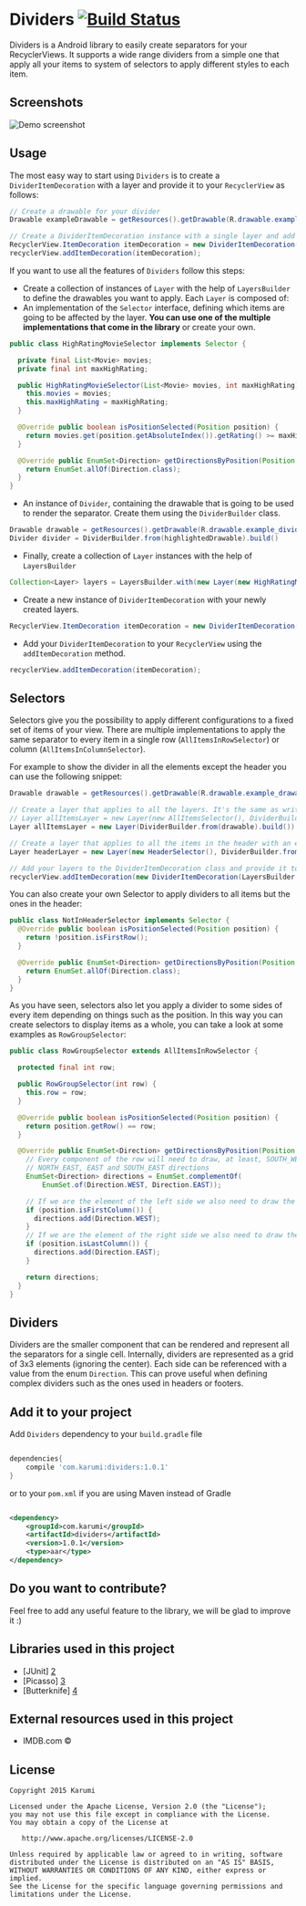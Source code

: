 Dividers [![Build Status](https://travis-ci.org/Karumi/Dividers.svg?branch=master)](https://travis-ci.org/Karumi/Dividers)
==================

Dividers is a Android library to easily create separators for your RecyclerViews. It supports a wide range dividers from a simple one that apply all your items to system of selectors to apply different styles to each item.

Screenshots
-----------

![Demo screenshot][1]

Usage
-----

The most easy way to start using ``Dividers`` is to create a ``DividerItemDecoration`` with a layer and provide it to your ``RecyclerView`` as follows:

```java
// Create a drawable for your divider
Drawable exampleDrawable = getResources().getDrawable(R.drawable.example_drawable);

// Create a DividerItemDecoration instance with a single layer and add it to your recycler view
RecyclerView.ItemDecoration itemDecoration = new DividerItemDecoration(new Layer(DividerBuilder.get().with(exampleDrawable).build()));
recyclerView.addItemDecoration(itemDecoration);
```

If you want to use all the features of ``Dividers`` follow this steps:

* Create a collection of instances of ``Layer`` with the help of ``LayersBuilder`` to define the drawables you want to apply. Each ``Layer`` is composed of:
* An implementation of the ``Selector`` interface, defining which items are going to be affected by the layer. **You can use one of the multiple implementations that come in the library** or create your own.

```java
public class HighRatingMovieSelector implements Selector {

  private final List<Movie> movies;
  private final int maxHighRating;

  public HighRatingMovieSelector(List<Movie> movies, int maxHighRating) {
    this.movies = movies;
    this.maxHighRating = maxHighRating;
  }

  @Override public boolean isPositionSelected(Position position) {
    return movies.get(position.getAbsoluteIndex()).getRating() >= maxHighRating;
  }

  @Override public EnumSet<Direction> getDirectionsByPosition(Position position) {
    return EnumSet.allOf(Direction.class);
  }
}
``` 

* An instance of ``Divider``, containing the drawable that is going to be used to render the separator. Create them using the ``DividerBuilder`` class.

```java
Drawable drawable = getResources().getDrawable(R.drawable.example_divider);
Divider divider = DividerBuilder.from(highlightedDrawable).build()
```

* Finally, create a collection of ``Layer`` instances with the help of ``LayersBuilder``

```java
Collection<Layer> layers = LayersBuilder.with(new Layer(new HighRatingMovieSelector(), divider)).build();
```

* Create a new instance of ``DividerItemDecoration`` with your newly created layers.
```java
RecyclerView.ItemDecoration itemDecoration = new DividerItemDecoration(layers);
```
* Add your ``DividerItemDecoration`` to your ``RecyclerView`` using the ``addItemDecoration`` method.
```java
recyclerView.addItemDecoration(itemDecoration);
```

Selectors
-------------

Selectors give you the possibility to apply different configurations to a fixed set of items of your view. There are multiple implementations to apply the same separator to every item in a single row (``AllItemsInRowSelector``) or column (``AllItemsInColumnSelector``).

For example to show the divider in all the elements except the header you can use the following snippet:
```java
Drawable drawable = getResources().getDrawable(R.drawable.example_drawable);

// Create a layer that applies to all the layers. It's the same as writing :
// Layer allItemsLayer = new Layer(new AllItemsSelector(), DividerBuilder.from(drawable).build());
Layer allItemsLayer = new Layer(DividerBuilder.from(drawable).build());

// Create a layer that applies to all the items in the header with an empty drawable to avoid displaying anything
Layer headerLayer = new Layer(new HeaderSelector(), DividerBuilder.fromEmpty().build());

// Add your layers to the DividerItemDecoration class and provide it to your recycler view!
recyclerView.addItemDecoration(new DividerItemDecoration(LayersBuilder.from(allItemsLayer, headerLayer).build()));
```

You can also create your own Selector to apply dividers to all items but the ones in the header:

```java
public class NotInHeaderSelector implements Selector {
  @Override public boolean isPositionSelected(Position position) {
    return !position.isFirstRow();
  }

  @Override public EnumSet<Direction> getDirectionsByPosition(Position position) {
    return EnumSet.allOf(Direction.class);
  }
}
```

As you have seen, selectors also let you apply a divider to some sides of every item depending on things such as the position. In this way you can create selectors to display items as a whole, you can take a look at some examples as ``RowGroupSelector``:

```java
public class RowGroupSelector extends AllItemsInRowSelector {

  protected final int row;

  public RowGroupSelector(int row) {
    this.row = row;
  }

  @Override public boolean isPositionSelected(Position position) {
    return position.getRow() == row;
  }

  @Override public EnumSet<Direction> getDirectionsByPosition(Position position) {
    // Every component of the row will need to draw, at least, SOUTH_WEST, WEST, NORTH_WEST, 
    // NORTH_EAST, EAST and SOUTH_EAST directions
    EnumSet<Direction> directions = EnumSet.complementOf(
        EnumSet.of(Direction.WEST, Direction.EAST));

    // If we are the element of the left side we also need to draw the west direction
    if (position.isFirstColumn()) {
      directions.add(Direction.WEST);
    }
    // If we are the element of the right side we also need to draw the east direction
    if (position.isLastColumn()) {
      directions.add(Direction.EAST);
    }

    return directions;
  }
}
```

Dividers
--------

Dividers are the smaller component that can be rendered and represent all the separators for a single cell. Internally, dividers are represented as a grid of 3x3 elements (ignoring the center). Each side can be referenced with a value from the enum ``Direction``. This can prove useful when defining complex dividers such as the ones used in headers or footers.

Add it to your project
----------------------

Add ``Dividers`` dependency to your ``build.gradle`` file

```groovy

dependencies{
    compile 'com.karumi:dividers:1.0.1'
}

```

or to your ``pom.xml`` if you are using Maven instead of Gradle

```xml

<dependency>
    <groupId>com.karumi</groupId>
    <artifactId>dividers</artifactId>
    <version>1.0.1</version>
    <type>aar</type>
</dependency>

```

Do you want to contribute?
--------------------------

Feel free to add any useful feature to the library, we will be glad to improve it :)

Libraries used in this project
------------------------------

* [JUnit] [2]
* [Picasso] [3]
* [Butterknife] [4]

External resources used in this project
---------------------------------------

* IMDB.com ©

License
-------

    Copyright 2015 Karumi

    Licensed under the Apache License, Version 2.0 (the "License");
    you may not use this file except in compliance with the License.
    You may obtain a copy of the License at

       http://www.apache.org/licenses/LICENSE-2.0

    Unless required by applicable law or agreed to in writing, software
    distributed under the License is distributed on an "AS IS" BASIS,
    WITHOUT WARRANTIES OR CONDITIONS OF ANY KIND, either express or implied.
    See the License for the specific language governing permissions and
    limitations under the License.

[1]: ./art/example.gif
[2]: https://github.com/junit-team/junit
[3]: https://github.com/square/picasso
[4]: https://github.com/JakeWharton/butterknife
